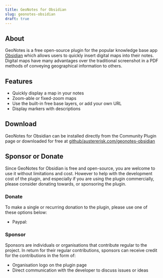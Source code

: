 ```yaml
---
title: GeoNotes for Obsidian
slug: geonotes-obsidian
draft: true
---
```

## About

GeoNotes is a free open-source plugin for the popular knowledge base app [Obsidian](https://obsidian.md) which allows users to quickly insert digital maps into their notes. Digital maps have many advantages over the traditional screenshot in a PDF methods of conveying geographical information to others.

## Features

- Quickly display a map in your notes
- Zoom-able or fixed-zoom maps
- Use the built-in free base layers, or add your own URL
- Display markers with descriptions

## Download

GeoNotes for Obsidian can be installed directly from the Community Plugin page or downloaded for free at [github/austererisk.com/geonotes-obsidian](https://github.com/austererisk/geonotes-obsidian)

## Sponsor or Donate

Since GeoNotes for Obsidian is free and open-source, you are welcome to use it without limitations and cost. However to help with the development cost of the plugin, and especially if you are using the plugin commercially, please consider donating towards, or sponsoring the plugin.

### Donate

To make a single or recurring donation to the plugin, please use one of these options below:

- Paypal: 

### Sponsor

Sponsors are individuals or organisations that contribute regular to the project. In return for their regular contributions, sponsors can receive credit for the contributions in the form of:

- Organisation logo on the plugin page
- Direct communication with the developer to discuss issues or ideas